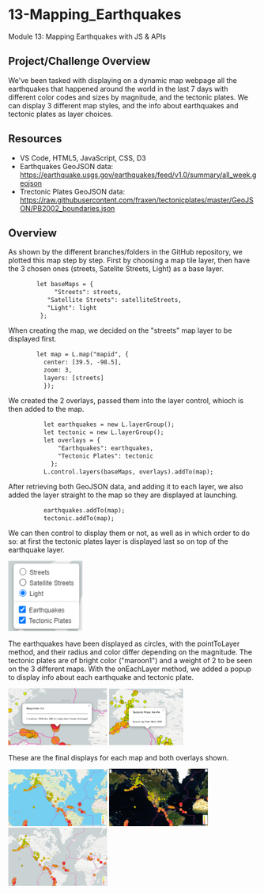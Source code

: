 # 13-Mapping_Earthquakes
Module 13: Mapping Earthquakes with JS &amp; APIs

## Project/Challenge Overview

We've been tasked with displaying on a dynamic map webpage all the earthquakes that happened around the world in the last 7 days with different color codes and sizes by magnitude, and the tectonic plates. We can display 3 different map styles, and the info about earthquakes and tectonic plates as layer choices.

## Resources
- VS Code, HTML5, JavaScript, CSS, D3
- Earthquakes GeoJSON data: https://earthquake.usgs.gov/earthquakes/feed/v1.0/summary/all_week.geojson
- Trectonic Plates GeoJSON data: https://raw.githubusercontent.com/fraxen/tectonicplates/master/GeoJSON/PB2002_boundaries.json

## Overview

As shown by the different branches/folders in the GitHub repository, we plotted this map step by step. First by choosing a map tile layer, then have the 3 chosen ones (streets, Satelite Streets, Light) as a base layer.
            
            let baseMaps = {
	             "Streets": streets,
               "Satellite Streets": satelliteStreets,
               "Light": light
             };
When creating the map, we decided on the "streets" map layer to be displayed first.
            
            let map = L.map("mapid", {
              center: [39.5, -98.5],
              zoom: 3,
              layers: [streets]
              });
We created the 2 overlays, passed them into the layer control, whioch is then added to the map.

              let earthquakes = new L.layerGroup();  
              let tectonic = new L.layerGroup();
              let overlays = {
                  "Earthquakes": earthquakes,
                  "Tectonic Plates": tectonic
                };                
              L.control.layers(baseMaps, overlays).addTo(map);  
After retrieving both GeoJSON data, and adding it to each layer, we also added the layer straight to the map so they are displayed at launching. 

              earthquakes.addTo(map);
              tectonic.addTo(map);
We can then control to display them or not, as well as in which order to do so: at first the tectonic plates layer is displayed last so on top of the earthquake layer.

<img src="screenshots/scrsht4.png" width="150">

The earthquakes have been displayed as circles, with the pointToLayer method, and their radius and color differ depending on the magnitude. The tectonic plates are of bright color ("maroon1") and a weight of 2 to be seen on the 3 different maps. With the onEachLayer method, we added a popup to display info about each earthquake and tectonic plate.

<img src="screenshots/scrsht6.png" width="200"> <img src="screenshots/scrsht5.png" width="150">

These are the final displays for each map and both overlays shown.

<img src="screenshots/scrsht1.png" width="200"> <img src="screenshots/scrsht2.png" width="200"> <img src="screenshots/scrsht3.png" width="200">








  
